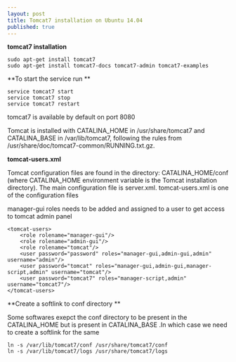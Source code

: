```yaml
---
layout: post
title: Tomcat7 installation on Ubuntu 14.04
published: true
---
```


**tomcat7 installation**

```
sudo apt-get install tomcat7
sudo apt-get install tomcat7-docs tomcat7-admin tomcat7-examples
```

**To start the service run **

```
service tomcat7 start
service tomcat7 stop
service tomcat7 restart
```

tomcat7 is available by default on port 8080


Tomcat is installed with CATALINA_HOME in /usr/share/tomcat7 and CATALINA_BASE in /var/lib/tomcat7, following the rules from /usr/share/doc/tomcat7-common/RUNNING.txt.gz.


**tomcat-users.xml**

Tomcat configuration files are found in the directory: CATALINA_HOME/conf (where CATALINA_HOME environment variable is the Tomcat installation directory). The main configuration file is server.xml. tomcat-users.xml is one of the configuration files

manager-gui roles needs to be added and assigned to a user to get access to tomcat admin panel

```
<tomcat-users>
    <role rolename="manager-gui"/>
    <role rolename="admin-gui"/>
    <role rolename="tomcat"/>
    <user password="password" roles="manager-gui,admin-gui,admin" username="admin"/>
    <user password="tomcat" roles="manager-gui,admin-gui,manager-script,admin" username="tomcat"/>
    <user password="tomcat7" roles="manager-script,admin" username="tomcat7"/>
</tomcat-users>

```

**Create a softlink to conf directory **

Some softwares exepct the conf directory to be present in the CATALINA_HOME but is present in CATALINA_BASE .In which case we need to create a softlink for the same

```
ln -s /var/lib/tomcat7/conf /usr/share/tomcat7/conf
ln -s /var/lib/tomcat7/logs /usr/share/tomcat7/logs
```



